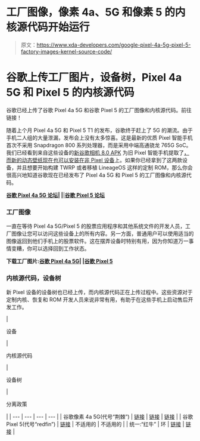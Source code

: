 # 工厂图像，像素 4a、5G 和像素 5 的内核源代码开始运行

> 原文：<https://www.xda-developers.com/google-pixel-4a-5g-pixel-5-factory-images-kernel-source-code/>

# 谷歌上传工厂图片，设备树，Pixel 4a 5G 和 Pixel 5 的内核源代码

谷歌已经上传了谷歌 Pixel 4a 5G 和谷歌 Pixel 5 的工厂图像和内核源代码。前往链接！

随着上个月 Pixel 4a 5G 和 Pixel 5 T1 的发布，谷歌终于赶上了 5G 的潮流。由于手机二人组的大量泄漏，发布会上没有太多惊喜。这是最新的优质 Pixel 智能手机首次不采用 Snapdragon 800 系列处理器，而是采用中端高通骁龙 765G SoC。我们已经看到来自这些设备的[新谷歌相机 8.0 APK](https://www.xda-developers.com/new-google-camera-features-pixel-5-pixel-4a-5g/) 为旧 Pixel 智能手机提取了[，而新的动态壁纸](https://www.xda-developers.com/download-google-camera-8-0-from-pixel-5-other-pixel-phones/)[现在也可以安装在非 Pixel 设备](https://www.xda-developers.com/download-google-pixel-5-live-wallpapers/)上。如果你已经拿到了这两款设备，并且想要开始构建 TWRP 或者移植 LineageOS 这样的定制 ROM，那么你会很高兴地知道谷歌现在已经发布了 Pixel 4a 5G 和 Pixel 5 的工厂图像和内核源代码。

**[谷歌 Pixel 4a 5G 论坛](https://forum.xda-developers.com/pixel-4a-5g)| |**|**[谷歌 Pixel 5 论坛](https://forum.xda-developers.com/pixel-5)**

### 工厂图像

一直在等待 Pixel 4a 5G/Pixel 5 的股票应用程序和其他系统文件的开发人员，工厂图像让您可以访问这些设备上的所有内容。另一方面，普通用户可以使用适当的图像返回到他们手机上的股票软件。这在摆弄设备时特别有用，因为你知道万一事情变糟，你可以选择回到工作状态。

**下载工厂图片:[谷歌 Pixel 4a 5G](https://developers.google.com/android/images#bramble)| |[谷歌 Pixel 5](https://developers.google.com/android/images#redfin)**

### 内核源代码，设备树

新 Pixel 设备的设备树也已经上传，而内核源代码正在上传过程中。这些资源对于定制内核、恢复和 ROM 开发人员来说非常有用，有助于在这些手机上启动售后开发工作。

| 

设备

 | 

内核源代码

 | 

设备树

 | 

分离政策

 |
| --- | --- | --- | --- |
| 谷歌像素 4a 5G(代号“荆棘”) | [链接](https://android.googlesource.com/device/google/bramble-kernel/) | [链接](https://android.googlesource.com/device/google/bramble/) | [链接](https://android.googlesource.com/device/google/bramble-sepolicy/) |
| 谷歌 Pixel 5(代号“redfin”) | [链接](https://android.googlesource.com/device/google/redfin-kernel/) | 不适用的 | 不适用的 |
| 统一:“红牛” | 环 | [链接](https://android.googlesource.com/device/google/redbull/) | [链接](https://android.googlesource.com/device/google/redbull-sepolicy/) |